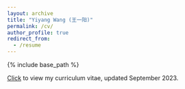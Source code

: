 ```yaml
---
layout: archive
title: "Yiyang Wang (王一阳)"
permalink: /cv/
author_profile: true
redirect_from:
  - /resume
---
```


{% include base_path %}

[Click](/files/yiyangwang_cv.pdf) to view my curriculum vitae, updated September 2023.
